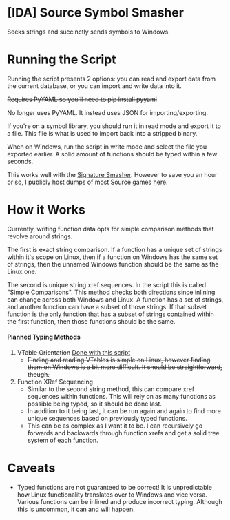 # [IDA] Source Symbol Smasher
Seeks strings and succinctly sends symbols to Windows.

# Running the Script #

Running the script presents 2 options: you can read and export data from the current database, or you can import and write data into it.

~~Requires PyYAML so you'll need to pip install pyyaml~~

No longer uses PyYAML. It instead uses JSON for importing/exporting.

If you're on a symbol library, you should run it in read mode and export it to a file. This file is what is used to import back into a stripped binary.

When on Windows, run the script in write mode and select the file you exported earlier. A solid amount of functions should be typed within a few seconds.

This works well with the [Signature Smasher](https://github.com/Scags/IDA-Scripts#sigsmasherpy). However to save you an hour or so, I publicly host dumps of most Source games [here](https://brewcrew.tf/sigdump/).

# How it Works #

Currently, writing function data opts for simple comparison methods that revolve around strings.

The first is exact string comparison. If a function has a unique set of strings within it's scope on Linux, then if a function on Windows has the same set of strings, then the unnamed Windows function should be the same as the Linux one.

The second is unique string xref sequences. In the script this is called "Simple Comparisons". This method checks both directions since inlining can change across both Windows and Linux. A function has a set of strings, and another function can have a subset of those strings. If that subset function is the only function that has a subset of strings contained within the first function, then those functions should be the same. 

#### Planned Typing Methods ####

1. ~~VTable Orientation~~ [Done with this script](https://github.com/Scags/IDA-Scripts#vtable_iopy)
	- ~~Finding and reading VTables is simple on Linux, however finding them on Windows is a bit more difficult. It should be straightforward, though.~~ 
2. Function XRef Sequencing
	- Similar to the second string method, this can compare xref sequences within functions. This will rely on as many functions as possible being typed, so it should be done last.
	- In addition to it being last, it can be run again and again to find more unique sequences based on previously typed functions.
	- This can be as complex as I want it to be. I can recursively go forwards and backwards through function xrefs and get a solid tree system of each function.

# Caveats #

- Typed functions are not guaranteed to be correct! It is unpredictable how Linux functionality translates over to Windows and vice versa. Various functions can be inlined and produce incorrect typing. Although this is uncommon, it can and will happen.
